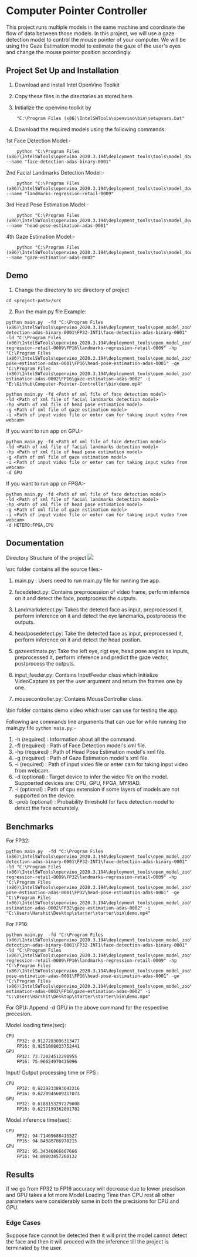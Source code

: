 # Computer Pointer Controller

This project runs multiple models in the same machine and coordinate the flow of data between those models. In this project, we will use a gaze detection model to control the mouse pointer of your computer. We will be using the Gaze Estimation model to estimate the gaze of the user's eyes and change the mouse pointer position accordingly.

## Project Set Up and Installation

1) Download and install Intel OpenVino Toolkit 

2) Copy these files in the directories as stored here.

3) Initialize the openvino toolkit by <br>
```
    "C:\Program Files (x86)\IntelSWTools\openvino\bin\setupvars.bat"
```
4) Download the required models using the following commands:

1st Face Detection Model:-
```
    python "C:\Program Files (x86)\IntelSWTools\openvino_2020.3.194\deployment_tools\tools\model_downloader\downloader.py" --name "face-detection-adas-binary-0001"
```
2nd Facial Landmarks Detection Model:-
```
    python "C:\Program Files (x86)\IntelSWTools\openvino_2020.3.194\deployment_tools\tools\model_downloader\downloader.py" --name "landmarks-regression-retail-0009"
```
3rd Head Pose Estimation Model:-
```
    python "C:\Program Files (x86)\IntelSWTools\openvino_2020.3.194\deployment_tools\tools\model_downloader\downloader.py" --name "head-pose-estimation-adas-0001"
```     
4th Gaze Estimation Model:-
```    
    python "C:\Program Files (x86)\IntelSWTools\openvino_2020.3.194\deployment_tools\tools\model_downloader\downloader.py" --name "gaze-estimation-adas-0002"
```

## Demo

1) Change the directory to src directory of project <br>
```
cd <project-path>/src
```
2) Run the main.py file
Example:<br>
```
python main.py  -fd "C:\Program Files (x86)\IntelSWTools\openvino_2020.3.194\deployment_tools\open_model_zoo\tools\downloader\intel\face-detection-adas-binary-0001\FP32-INT1\face-detection-adas-binary-0001" -ld "C:\Program Files (x86)\IntelSWTools\openvino_2020.3.194\deployment_tools\open_model_zoo\tools\downloader\intel\landmarks-regression-retail-0009\FP16\landmarks-regression-retail-0009" -hp "C:\Program Files (x86)\IntelSWTools\openvino_2020.3.194\deployment_tools\open_model_zoo\tools\downloader\intel\head-pose-estimation-adas-0001\FP16\head-pose-estimation-adas-0001" -ge "C:\Program Files (x86)\IntelSWTools\openvino_2020.3.194\deployment_tools\open_model_zoo\tools\downloader\intel\gaze-estimation-adas-0002\FP16\gaze-estimation-adas-0002" -i "E:\Github\Computer-Pointer-Controller\bin\demo.mp4"  
```
```
python main.py -fd <Path of xml file of face detection model>
-ld <Path of xml file of facial landmarks detection model>
-hp <Path of xml file of head pose estimation model>
-g <Path of xml file of gaze estimation model>
-i <Path of input video file or enter cam for taking input video from webcam> 
```
If you want to run app on GPU:-
```
python main.py -fd <Path of xml file of face detection model>
-ld <Path of xml file of facial landmarks detection model>
-hp <Path of xml file of head pose estimation model>
-g <Path of xml file of gaze estimation model>
-i <Path of input video file or enter cam for taking input video from webcam> 
-d GPU
```
If you want to run app on FPGA:-
```
python main.py -fd <Path of xml file of face detection model>
-ld <Path of xml file of facial landmarks detection model>
-hp <Path of xml file of head pose estimation model>
-g <Path of xml file of gaze estimation model>
-i <Path of input video file or enter cam for taking input video from webcam> 
-d HETERO:FPGA,CPU
```

## Documentation

Directory Structure of the project
![](./bin/src-Directory.png)

\src folder contains all the source files:-

1. main.py : Users need to run main.py file for running the app.

2. facedetect.py: Contains preprocession of video frame, perform infernce on it and detect the face, postprocess the outputs.
     
3. Landmarkdetect.py: Takes the deteted face as input, preprocessed it, perform inference on it and detect the eye landmarks, postprocess the outputs.
     
4. headposedetect.py: Take the detected face as input, preprocessed it, perform inference on it and detect the head postion.
     
5. gazeestimate.py: Take the left eye, rigt eye, head pose angles as inputs, preprocessed it, perform inference and predict the gaze vector, postprocess the outputs.
     
6. input_feeder.py: Contains InputFeeder class which initialize VideoCapture as per the user argument and return the frames one by one.
     
7. mousecontroller.py: Contains MouseController class.
 
\bin folder contains demo video which user can use for testing the app.

Following are commands line arguments that can use for while running the main.py file ` python main.py `:-

  1. -h     (required) : Information about all the command.
  2. -fl    (required) : Path of Face Detection model's xml file.
  3. -hp    (required) : Path of Head Pose Estimation model's xml file.
  4. -g     (required) : Path of Gaze Estimation model's xml file.
  5. -i     (required) : Path of input video file or enter cam for taking input video from webcam.
  6. -d     (optional) : Target device to infer the video file on the model. Suppoerted devices are: CPU, GPU, FPGA, MYRIAD.
  7. -l     (optional) : Path of cpu extension if some layers of models are not supported on the device.
  8. -prob  (optional) : Probability threshold for face detection model to detect the face accurately.

## Benchmarks

For FP32: <br>
```
python main.py  -fd "C:\Program Files (x86)\IntelSWTools\openvino_2020.3.194\deployment_tools\open_model_zoo\tools\downloader\intel\face-detection-adas-binary-0001\FP32-INT1\face-detection-adas-binary-0001" -ld "C:\Program Files (x86)\IntelSWTools\openvino_2020.3.194\deployment_tools\open_model_zoo\tools\downloader\intel\landmarks-regression-retail-0009\FP32\landmarks-regression-retail-0009" -hp "C:\Program Files (x86)\IntelSWTools\openvino_2020.3.194\deployment_tools\open_model_zoo\tools\downloader\intel\head-pose-estimation-adas-0001\FP32\head-pose-estimation-adas-0001" -ge "C:\Program Files (x86)\IntelSWTools\openvino_2020.3.194\deployment_tools\open_model_zoo\tools\downloader\intel\gaze-estimation-adas-0002\FP32\gaze-estimation-adas-0002" -i "C:\Users\Harshit\Desktop\starter\starter\bin\demo.mp4"
```
For FP16:<br>
```
python main.py  -fd "C:\Program Files (x86)\IntelSWTools\openvino_2020.3.194\deployment_tools\open_model_zoo\tools\downloader\intel\face-detection-adas-binary-0001\FP32-INT1\face-detection-adas-binary-0001" -ld "C:\Program Files (x86)\IntelSWTools\openvino_2020.3.194\deployment_tools\open_model_zoo\tools\downloader\intel\landmarks-regression-retail-0009\FP16\landmarks-regression-retail-0009" -hp "C:\Program Files (x86)\IntelSWTools\openvino_2020.3.194\deployment_tools\open_model_zoo\tools\downloader\intel\head-pose-estimation-adas-0001\FP16\head-pose-estimation-adas-0001" -ge "C:\Program Files (x86)\IntelSWTools\openvino_2020.3.194\deployment_tools\open_model_zoo\tools\downloader\intel\gaze-estimation-adas-0002\FP16\gaze-estimation-adas-0002" -i "C:\Users\Harshit\Desktop\starter\starter\bin\demo.mp4"  
```
For GPU: Append -d GPU in the above command for the respective precesion.


Model loading time(sec):

    CPU
        FP32: 0.9127283096313477
        FP16: 0.9251008033752441
    GPU
        FP32: 72.72024512290955
        FP16: 75.96624970436096

Input/ Output processing time or FPS :

    CPU
        FP32: 0.6229233893042216
        FP16: 0.6220945609317073
    GPU
        FP32: 0.6188153297279008
        FP16: 0.6217199362001782

Model inference time(sec):

    CPU
        FP32: 94.71469688415527
        FP16: 94.84088706970215
    GPU
        FP32: 95.34346866607666
        FP16: 94.89803457260132

## Results

If we go from FP32 to FP16 accuracy will decrease due to lower prescison and GPU takes a lot more Model Loading Time than CPU rest all other parameters were considerably same in both the precisions for CPU and GPU.

### Edge Cases
Suppose face cannot be detected then it will print the model cannot detect the face and then it will proceed with the inference till the project is terminated by  the user.
